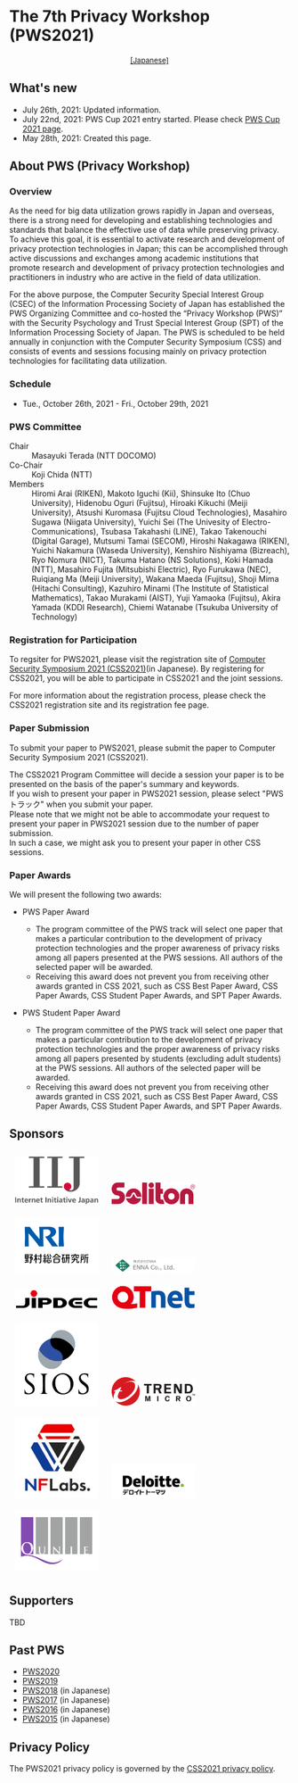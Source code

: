 # The 7th Privacy Workshop (PWS2021)

<div style="text-align: center;">
 <font size="2">
  <a href="./index.html">[Japanese]</a>
 </font>
</div>

## What's new
- July 26th, 2021: Updated information.
- July 22nd, 2021: PWS Cup 2021 entry started. Please check [PWS Cup 2021 page](./cup21_e.html).
- May 28th, 2021: Created this page.

## About PWS (Privacy Workshop)
### Overview

As the need for big data utilization grows rapidly in Japan and overseas, there is a strong need for developing and establishing technologies and standards that balance the effective use of data while preserving privacy. To achieve this goal, it is essential to activate research and development of privacy protection technologies in Japan; this can be accomplished through active discussions and exchanges among academic institutions that promote research and development of privacy protection technologies and practitioners in industry who are active in the field of data utilization.

For the above purpose, the Computer Security Special Interest Group (CSEC) of the Information Processing Society of Japan has established the PWS Organizing Committee and co-hosted the “Privacy Workshop (PWS)” with the Security Psychology and Trust Special Interest Group (SPT) of the Information Processing Society of Japan. The PWS is scheduled to be held annually in conjunction with the Computer Security Symposium (CSS) and consists of events and sessions focusing mainly on privacy protection technologies for facilitating data utilization.

### Schedule

- Tue., October 26th, 2021 - Fri., October 29th, 2021

### PWS Committee

<dl>
 <dt>Chair</dt>
 <dd>Masayuki Terada (NTT DOCOMO)</dd>
 <dt>Co-Chair</dt>
 <dd>Koji Chida (NTT)</dd>
 <dt>Members</dt>
 <dd>Hiromi Arai (RIKEN), Makoto Iguchi (Kii), Shinsuke Ito (Chuo University), Hidenobu Oguri (Fujitsu), Hiroaki Kikuchi (Meiji University), Atsushi Kuromasa (Fujitsu Cloud Technologies), Masahiro Sugawa (Niigata University), Yuichi Sei (The Univesity of Electro-Communications), Tsubasa Takahashi (LINE), Takao Takenouchi (Digital Garage), Mutsumi Tamai (SECOM), Hiroshi Nakagawa (RIKEN), Yuichi Nakamura (Waseda University), Kenshiro Nishiyama (Bizreach), Ryo Nomura (NICT), Takuma Hatano (NS Solutions), Koki Hamada (NTT), Masahiro Fujita (Mitsubishi Electric), Ryo Furukawa (NEC), Ruiqiang Ma (Meiji University), Wakana Maeda (Fujitsu), Shoji Mima (Hitachi Consulting), Kazuhiro Minami (The Institute of Statistical Mathematics), Takao Murakami (AIST), Yuji Yamaoka (Fujitsu), Akira Yamada (KDDI Research), Chiemi Watanabe (Tsukuba University of Technology)
 </dd>
</dl>

### Registration for Participation

To regsiter for PWS2021, please visit the registration site of [Computer Security Symposium 2021 (CSS2021)](https://www.iwsec.org/css/2021/index.html)(in Japanese). By registering for CSS2021, you will be able to participate in CSS2021 and the joint sessions.

For more information about the registration process, please check the CSS2021 registration site and its registration fee page.

### Paper Submission

To submit your paper to PWS2021, please submit the paper to Computer Security Symposium 2021 (CSS2021).

The CSS2021 Program Committee will decide a session your paper is to be presented on the basis of the paper's summary and keywords.  
If you wish to present your paper in PWS2021 session, please select "PWSトラック" when you submit your paper.  
Please note that we might not be able to accommodate your request to present your paper in PWS2021 session due to the number of paper submission.  
In such a case, we might ask you to present your paper in other CSS sessions.

### Paper Awards

We will present the following two awards:

- PWS Paper Award
    - The program committee of the PWS track will select one paper that makes a particular contribution to the development of privacy protection technologies and the proper awareness of privacy risks among all papers presented at the PWS sessions. All authors of the selected paper will be awarded.
    - Receiving this award does not prevent you from receiving other awards granted in CSS 2021, such as CSS Best Paper Award, CSS Paper Awards, CSS Student Paper Awards, and SPT Paper Awards.

- PWS Student Paper Award
    - The program committee of the PWS track will select one paper that makes a particular contribution to the development of privacy protection technologies and the proper awareness of privacy risks among all papers presented by students (excluding adult students) at the PWS sessions. All authors of the selected paper will be awarded.
    - Receiving this award does not prevent you from receiving other awards granted in CSS 2021, such as CSS Best Paper Award, CSS Paper Awards, CSS Student Paper Awards, and SPT Paper Awards.

## Sponsors

<a href="https://www.iij.ad.jp/wizsafe/"><img src="Images/sponsors/IIJ.png" style="width:150px; margin: 10px"></a>
<a href="https://www.soliton.co.jp/"><img src="Images/sponsors/Soliton.png" style="width:150px; margin: 10px"></a>
<a href="https://www.nri.com/jp/"><img src="Images/sponsors/NRI.png" style="width:150px; margin: 10px"></a>
<a href="https://www.enna.co.jp/"><img src="Images/sponsors/ENNA.png" style="width:150px; margin: 10px"></a>
<a href="https://www.jipdec.or.jp/"><img src="Images/sponsors/JIPDEC.jpg" style="width:150px; margin: 10px"></a>
<a href="https://www.qtnet.co.jp/"><img src="Images/sponsors/QTnet.png" style="width:150px; margin: 10px"></a>
<a href="https://www.sios.com/"><img src="Images/sponsors/SIOS.gif" style="width:150px; margin: 10px"></a>
<a href="https://www.trendmicro.com"><img src="Images/sponsors/TM.png" style="width:150px; margin: 10px"></a>
<a href="http://nflaboratories.co.jp/"><img src="Images/sponsors/NFLabs.jpg" style="width:150px; margin: 10px"></a>
<a href="http://www.deloitte.com/jp/cyber/"><img src="Images/sponsors/deloitte.JPG" style="width:150px; margin: 10px"></a>
<a href="https://www.qunie.com/"><img src="Images/sponsors/qunie.JPG" style="width:150px; margin: 10px"></a>

## Supporters

TBD

## Past PWS
- [PWS2020](https://www.iwsec.org/pws/2020/index_e.html)
- [PWS2019](https://www.iwsec.org/pws/2019/index_e.html)
- [PWS2018](https://www.iwsec.org/pws/2018/) (in Japanese)
- [PWS2017](https://www.iwsec.org/pws/2017/) (in Japanese)
- [PWS2016](https://www.iwsec.org/pws/2016/) (in Japanese)
- [PWS2015](https://www.iwsec.org/pws/2015/) (in Japanese)

## Privacy Policy

The PWS2021 privacy policy is governed by the [CSS2021 privacy policy](https://www.iwsec.org/css/2021/privacy.html).
